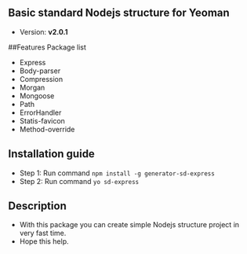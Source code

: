 ## Basic standard Nodejs structure for Yeoman
- Version: **v2.0.1**

##Features
Package list

+ Express
+ Body-parser
+ Compression
+ Morgan
+ Mongoose
+ Path
+ ErrorHandler
+ Statis-favicon
+ Method-override

## Installation guide

- Step 1: Run command `npm install -g generator-sd-express`
- Step 2: Run command `yo sd-express`

## Description
- With this package you can create simple Nodejs structure project in very fast time.
- Hope this help.
